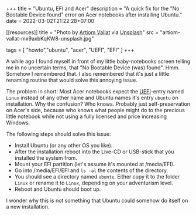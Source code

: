 +++
title = "Ubuntu, EFI and Acer"
description = "A quick fix for the \"No Bootable Device found\" error on Acer notebooks after installing Ubuntu."
date = 2022-03-02T21:22:28+07:00

[[resources]]
title = "Photo by [Artiom Vallat](https://unsplash.com/@virussinside) via [Unsplash](https://unsplash.com)"
src = "artiom-vallat-mx9axbKqKW8-unsplash.jpg"

tags = [
  "howto","ubuntu", "acer", "UEFI", "EFI"
]
+++

A while ago I found myself in front of my little baby-notebooks screen telling me in no uncertain terms, that "No Bootable Device (was) found". Hmm. Somehow I remembered that. I also remembered that it's just a little renaming routine that would solve this annoying issue.

The problem in short: Most Acer notebooks expect the [UEFI](https://en.wikipedia.org/wiki/EFI_system_partition)-entry named `Linux` instead of any other name and Ubuntu names it's entry `ubuntu` on installation. Why the confusion? Who knows. Probably just self-preservation on Acer's side, because who knows what people might do to the precious little notebook while not using a fully licensed and price increasing Windows.

The following steps should solve this issue:

- Install Ubuntu (or any other OS you like).
- After the installation reboot into the Live-CD or USB-stick that you installed the system from.
- Mount your EFI partition (let's assume it's mounted at /media/EFI).
- Go into /media/EFI/EFI and `ls -al` the contents of the directory.
- You should see a directory named `ubuntu`. Either copy it to the folder `Linux` or rename it to `Linux`, depending on your adventurism level.
- Reboot and Ubuntu should boot up.

I wonder why this is not something that Ubuntu could somehow do itself on a new installation.
